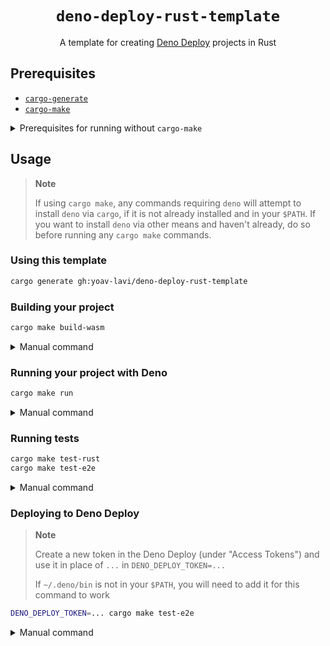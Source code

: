 <div align="center">
  <h1>
    <code>deno-deploy-rust-template</code>
  </h1>
</div>

<p align="center">
A template for creating <a href="https://deno.com/deploy">Deno Deploy</a> projects in Rust
</p>

## Prerequisites

- [`cargo-generate`](https://github.com/cargo-generate/cargo-generate)
- [`cargo-make`](https://github.com/sagiegurari/cargo-make#installation)

<details>
  <summary>Prerequisites for running without <code>cargo-make</code></summary>
  <br>
  <ul>
    <li><a href="https://github.com/cargo-generate/cargo-generate"><code>cargo-generate</code></a></li>
    <li><a href="https://rustwasm.github.io/wasm-bindgen/reference/cli.html"><code>wasm-bindgen-cli</code></a></li>
    <li><a href="https://deno.land"><code>deno</code></a></li>
    <li><a href="https://github.com/denoland/deployctl"><code>deployctl</code></a></li>
  </ul>
</details>

## Usage

> **Note**
>
> If using `cargo make`, any commands requiring `deno` will attempt to install `deno` via `cargo`, if it is not already installed and in your `$PATH`.
> If you want to install `deno` via other means and haven't already, do so before running any `cargo make` commands.

### Using this template

```sh
cargo generate gh:yoav-lavi/deno-deploy-rust-template
```

### Building your project

```sh
cargo make build-wasm
```

<details>
  <summary>Manual command</summary>
  <br>
  <pre>cargo build --release --target wasm32-unknown-unknown<br>&& wasm-bindgen target/wasm32-unknown-unknown/release/{{crate_name}}.wasm --target deno --out-dir build/</pre>
</details>

### Running your project with Deno

```sh
cargo make run
```

<details>
  <summary>Manual command</summary>
  <br>
  <pre>deno run --allow-read --allow-net src/index.ts</pre>
</details>

### Running tests

```sh
cargo make test-rust
cargo make test-e2e
```

<details>
  <summary>Manual command</summary>
  <br>
  <pre>cargo test --target wasm32-unknown-unknown<br>deno test --allow-read --allow-net tests/e2e.ts</pre>
</details>


### Deploying to Deno Deploy

> **Note**
>
> Create a new token in the Deno Deploy (under "Access Tokens") and use it in place of `...` in `DENO_DEPLOY_TOKEN=...`
>
> If `~/.deno/bin` is not in your `$PATH`, you will need to add it for this command to work


```sh
DENO_DEPLOY_TOKEN=... cargo make test-e2e
```

<details>
  <summary>Manual command</summary>
  <br>
  <pre>deployctl deploy --token=... --project={{deno-deploy-project-name}} src/index.ts --exclude "target/"</pre>
</details>



